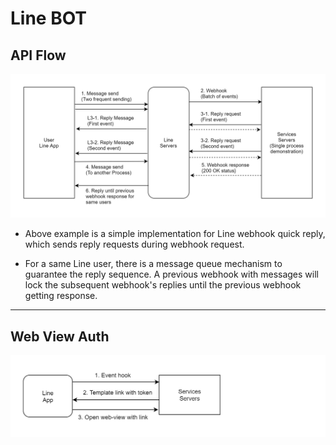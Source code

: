 Line BOT
========

API Flow
--------

<img src="https://raw.githubusercontent.com/yidas/web-service-architectures/master/chatbot/line/api-flow.png" />

- Above example is a simple implementation for Line webhook quick reply, which sends reply requests during webhook request.

- For a same Line user, there is a message queue mechanism to guarantee the reply sequence. A previous webhook with messages will lock the subsequent webhook's replies until the previous webhook getting response.

---

Web View Auth
-------------

<img src="https://raw.githubusercontent.com/yidas/web-service-architectures/master/chatbot/line/chatbot-line-webview.png" />
